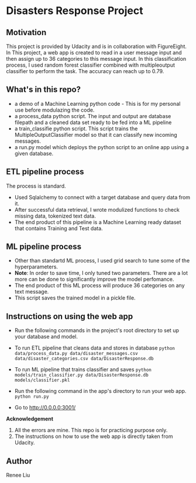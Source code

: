 # Disasters Response Project

## Motivation

This project is provided by Udacity and is in collaboration with FigureEight. In This project, a web app is created to read in a user message input and then assign up to 36 categories to this message input. In this classification process, I used random forest classifier combined with multipleoutput classifier to perform the task. The accuracy can reach up to 0.79. 


## What's in this repo?

* a demo of a Machine Learning python code - This is for my personal use before modulazing the code.
* a process_data python script. The input and output are database filepath and a cleaned data set ready to be fed into a ML pipeline
* a train_classifie python script. This script trains the MultipleOutputClassifier model so that it can classify new incoming messages.
* a run.py model which deploys the python script to an online app using a given database.

## ETL pipeline process

The process is standard.
* Used Sqlalchemy to connect with a target database and query data from it.
* After successful data retrieval, I wrote modulized functions to check missing data, tokenized text data.
* The end product of this pipeline is a Machine Learning ready dataset that contains Training and Test data.

## ML pipeline process

* Other than standartd ML process, I used grid search to tune some of the hyperparameters.
* __Note__: In order to save time, I only tuned two parameters. There are a lot more can be done to significantly improve the model perfomance.
* The end product of this ML process will produce 36 categories on any text message.
* This script saves the trained model in a pickle file.

## Instructions on using the web app

* Run the following commands in the project's root directory to set up your database and model.
* To run ETL pipeline that cleans data and stores in database
`python data/process_data.py data/disaster_messages.csv data/disaster_categories.csv data/DisasterResponse.db`

* To run ML pipeline that trains classifier and saves
`python models/train_classifier.py data/DisasterResponse.db models/classifier.pkl`

* Run the following command in the app's directory to run your web app.
`python run.py`

* Go to http://0.0.0.0:3001/


__Acknowledgement__

1. All the errors are mine. This repo is for practicing purpose only.
2. The instructions on how to use the web app is directly taken from Udacity.

## Author
Renee Liu
